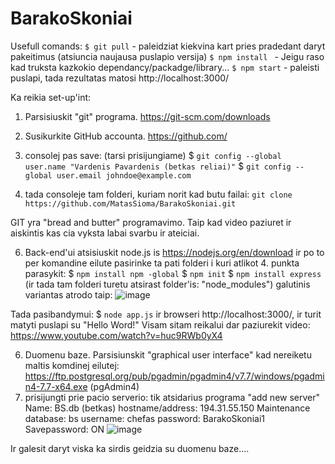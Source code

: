# BarakoSkoniai

Usefull comands:
``$ git pull`` - paleidziat kiekvina kart pries pradedant daryt pakeitimus (atsiuncia naujausa puslapio versija)
``$ npm install `` - Jeigu raso kad truksta kazkokio dependancy/packadge/library...
``$ npm start`` - paleisti puslapi, tada rezultatas matosi http://localhost:3000/

Ka reikia set-up'int:
1. Parsisiuskit "git" programa. https://git-scm.com/downloads
2. Susikurkite GitHub accounta. https://github.com/
3. consolej pas save: (tarsi prisijungiame)
$ ``git config --global user.name "Vardenis Pavardenis (betkas reliai)"``
$ ``git config --global user.email johndoe@example.com``

4. tada consoleje tam folderi, kuriam norit kad butu failai:
``git clone https://github.com/MatasSioma/BarakoSkoniai.git``

GIT yra "bread and butter" programavimo. Taip kad video paziuret ir aiskintis kas cia vyksta labai svarbu ir ateiciai.

6. Back-end'ui atsisiuskit node.js is https://nodejs.org/en/download ir po to per komandine eilute pasirinke ta pati folderi i kuri atlikot 4. punkta parasykit:
$ ``npm install npm -global``
$ ``npm init``
$ ``npm install express`` (ir tada tam folderi turetu atsirast folder'is: "node_modules")
galutinis variantas atrodo taip:
![image](https://github.com/MatasSioma/BarakoSkoniai/assets/55746081/1b6b8f8c-469a-4737-8e4f-47bcded79ad4)

Tada pasibandymui: $ ``node app.js`` ir browseri http://localhost:3000/, ir turit matyti puslapi su "Hello Word!"
Visam sitam reikalui dar paziurekit video: https://www.youtube.com/watch?v=huc9RWb0yX4

6. Duomenu baze. Parsisiunskit "graphical user interface" kad nereiketu maltis komdinej eilutej: https://ftp.postgresql.org/pub/pgadmin/pgadmin4/v7.7/windows/pgadmin4-7.7-x64.exe (pgAdmin4)
7. prisijungti prie pacio serverio: tik atsidarius programa "add new server"
Name: BS.db (betkas)
hostname/address: 194.31.55.150
Maintenance database: bs
username: chefas
password: BarakoSkoniai1
Savepassword: ON
![image](https://github.com/MatasSioma/BarakoSkoniai/assets/55746081/792f4064-56ef-4738-afb4-14d3890a8b08)

Ir galesit daryt viska ka sirdis geidzia su duomenu baze....

